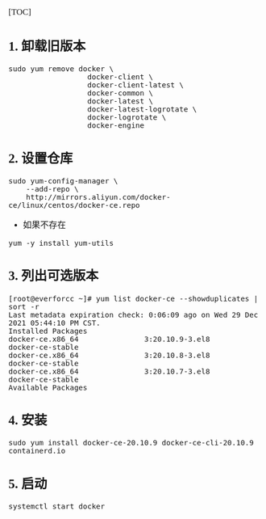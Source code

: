 <span  style="font-family: Simsun,serif; font-size: 17px; ">

[TOC]

## 1. 卸载旧版本

~~~
sudo yum remove docker \
                  docker-client \
                  docker-client-latest \
                  docker-common \
                  docker-latest \
                  docker-latest-logrotate \
                  docker-logrotate \
                  docker-engine
~~~

## 2. 设置仓库

~~~
sudo yum-config-manager \
    --add-repo \
    http://mirrors.aliyun.com/docker-ce/linux/centos/docker-ce.repo
~~~

- 如果不存在

~~~
yum -y install yum-utils
~~~

## 3. 列出可选版本

~~~
[root@everforcc ~]# yum list docker-ce --showduplicates | sort -r
Last metadata expiration check: 0:06:09 ago on Wed 29 Dec 2021 05:44:10 PM CST.
Installed Packages
docker-ce.x86_64               3:20.10.9-3.el8                 docker-ce-stable 
docker-ce.x86_64               3:20.10.8-3.el8                 docker-ce-stable 
docker-ce.x86_64               3:20.10.7-3.el8                 docker-ce-stable 
Available Packages

~~~

## 4. 安装

~~~
sudo yum install docker-ce-20.10.9 docker-ce-cli-20.10.9 containerd.io
~~~

## 5. 启动

~~~
systemctl start docker
~~~

</span>